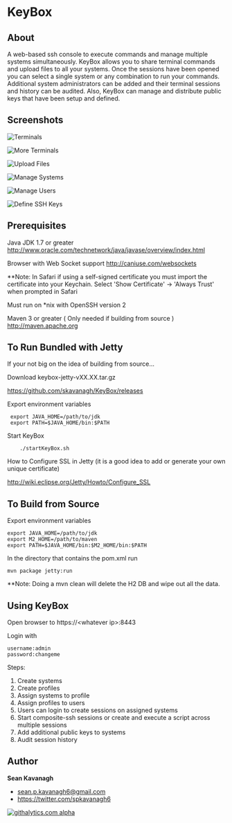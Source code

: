 KeyBox
======

About
-----
A web-based ssh console to execute commands and manage multiple systems
simultaneously. KeyBox allows you to share terminal commands and upload files to
all your systems. Once the sessions have been opened you can select a single
system or any combination to run your commands.  Additional system
administrators can be added and their terminal sessions and history can be
audited. Also, KeyBox can manage and distribute public keys that have been setup
and defined.

Screenshots
-----------

![Terminals](https://freecode.com/screenshots/64/42/64429c74e1a5b4d9b7d26c490282150a_medium.png)

![More Terminals](https://freecode.com/screenshots/a0/44/a044b3e11cc1af453e8fe5b9731bd6a5_medium.png)

![Upload Files](https://freecode.com/screenshots/e6/76/e676fe542b08188cff1fdbceea15adf4_medium.png)

![Manage Systems](https://freecode.com/screenshots/71/e6/71e6464744ae95d2d03ab5bbe5a576e1_medium.png)

![Manage Users](https://freecode.com/screenshots/c0/a3/c0a3b758c80c3a634e3327f55c4293f2_medium.png)

![Define SSH Keys](https://freecode.com/screenshots/16/f9/16f94a2734f3b509df2dca9efe79cbc5_medium.png)


Prerequisites
-------------
Java JDK 1.7 or greater
http://www.oracle.com/technetwork/java/javase/overview/index.html

Browser with Web Socket support
http://caniuse.com/websockets

**Note: In Safari if using a self-signed certificate you must import the certificate into your Keychain.
Select 'Show Certificate' -> 'Always Trust' when prompted in Safari

Must run on *nix with OpenSSH version 2

Maven 3 or greater  ( Only needed if building from source )
http://maven.apache.org

To Run Bundled with Jetty
------
If your not big on the idea of building from source...

Download keybox-jetty-vXX.XX.tar.gz

https://github.com/skavanagh/KeyBox/releases

Export environment variables

     export JAVA_HOME=/path/to/jdk
     export PATH=$JAVA_HOME/bin:$PATH

Start KeyBox

        ./startKeyBox.sh

How to Configure SSL in Jetty
(it is a good idea to add or generate your own unique certificate)

http://wiki.eclipse.org/Jetty/Howto/Configure_SSL

To Build from Source
------
Export environment variables

    export JAVA_HOME=/path/to/jdk
    export M2_HOME=/path/to/maven
    export PATH=$JAVA_HOME/bin:$M2_HOME/bin:$PATH

In the directory that contains the pom.xml run

	mvn package jetty:run

**Note: Doing a mvn clean will delete the H2 DB and wipe out all the data.

Using KeyBox
------
Open browser to https://\<whatever ip\>:8443

Login with

	username:admin
	password:changeme

Steps:

1. Create systems
2. Create profiles
3. Assign systems to profile
4. Assign profiles to users
5. Users can login to create sessions on assigned systems
6. Start composite-ssh sessions or create and execute a script across multiple sessions
7. Add additional public keys to systems
8. Audit session history

Author
------
**Sean Kavanagh**

+ sean.p.kavanagh6@gmail.com
+ https://twitter.com/spkavanagh6


[![githalytics.com alpha](https://cruel-carlota.pagodabox.com/1d63734e95044db2bb95500235c0df9e "githalytics.com")](http://githalytics.com/skavanagh/KeyBox)



